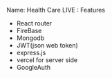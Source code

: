 Name: Health Care 
LIVE : 
Features
* React router
* FireBase
* Mongodb
* JWT(json web token)
* express.js
* vercel for server side
* GoogleAuth


